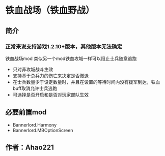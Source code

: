 # 铁血战场（铁血野战）

## 简介
### 正常来说支持游戏1.2.10+版本，其他版本无法确定

铁血战场mod 类似另一个mod铁血攻城一样可以阻止士兵随意逃跑
- 只对非攻城战斗生效
- 支持基于总兵力的伤亡来决定是否撤退
- 在士兵数量少于设定数量时，并且在设置的等待时间内没有援军到达，铁血buff取消允许士兵逃跑
- 可选择是否开启和是否对玩家部队生效

## 必要前置mod
- Bannerlord.Harmony
- Bannerlord.MBOptionScreen


## 作者：Ahao221


